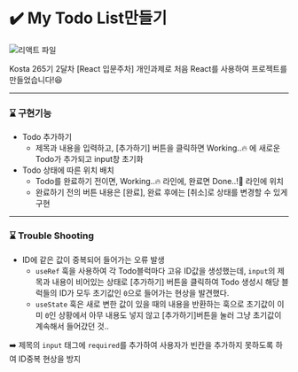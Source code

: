 # ✔️ My Todo List만들기


![리액트 파일](https://github.com/ks1026/todolist1/assets/109998789/f828a171-7a16-4490-84fc-eb3d64ab6501)

Kosta 265기 2달차 [React 입문주차] 개인과제로 처음 React를 사용하여 프로젝트를 만들었습니다!😆

---
### ⌛ 구현기능
- Todo 추가하기
  - 제목과 내용을 입력하고, [추가하기] 버튼을 클릭하면 Working..🔥 에 새로운 Todo가 추가되고 input창 초기화
- Todo 상태에 따른 위치 배치
  - Todo를 완료하기 전이면, Working..🔥 라인에, 완료면 Done..!🎉 라인에 위치
  - 완료하기 전의 버튼 내용은 [완료], 완료 후에는 [취소]로 상태를 변경할 수 있게 구현
---
### ⌛ Trouble Shooting
- ID에 같은 값이 중복되어 들어가는 오류 발생
  - `useRef` 훅을 사용하여 각 Todo블럭마다 고유 ID값을 생성했는데, `input`의 제목과 내용이 비어있는 상태로 [추가하기] 버튼을 클릭하여 Todo 생성시 해당 블럭들의 ID가 모두 초기값인 `0`으로 들어가는 현상을 발견했다.
  - `useState` 훅은 새로 변한 값이 있을 때의 내용을 반환하는 훅으로 초기값이 이미 `0`인 상황에서 아무 내용도 넣지 않고 [추가하기]버튼을 눌러 그냥 초기값이 계속해서 들어갔던 것..
  
➡️ 제목의 `input` 태그에 `required`를 추가하여 사용자가 빈칸을 추가하지 못하도록 하여 ID중복 현상을 방지

